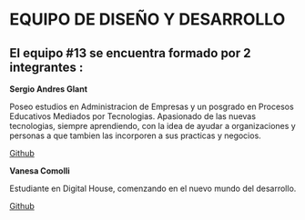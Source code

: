 # EQUIPO DE DISEÑO Y DESARROLLO

## El equipo #13 se encuentra formado por 2 integrantes :

**Sergio Andres Glant**

Poseo estudios en Administracion de Empresas y un posgrado en  Procesos Educativos Mediados por Tecnologias.
Apasionado de las nuevas tecnologias, siempre aprendiendo, con la idea de ayudar a organizaciones y personas a que tambien las incorporen a sus practicas y negocios.

[Github](https://github.com/sergioGlant)

**Vanesa Comolli**

Estudiante en Digital House, comenzando en el nuevo mundo del desarrollo. 

[Github](https://github.com/vanesacomolli)
